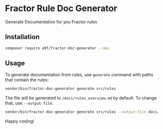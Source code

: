 # Fractor Rule Doc Generator

Generate Documentation for you Fractor rules

## Installation

```bash
composer require a9f/fractor-doc-generator --dev
```

## Usage

To generate documentation from rules, use `generate` command with paths that contain the rules:

```bash
vendor/bin/fractor-doc-generator generate src/rules
```

The file will be generated to `/docs/rules_overview.md` by default. To change that, use `--output-file`:

```bash
vendor/bin/fractor-doc-generator generate src/rules --output-file docs/my_rules.md
```

Happy coding!